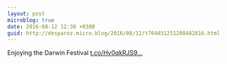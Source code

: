 ```yaml
---
layout: post
microblog: true
date: 2016-08-12 12:30 +0300
guid: http://desparoz.micro.blog/2016/08/12/t764031251208482816.html
---
```

Enjoying the Darwin Festival [t.co/Hv0qkRJS9...](https://t.co/Hv0qkRJS9W)
